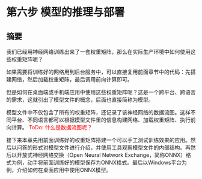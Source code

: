<!--Copyright © Microsoft Corporation. All rights reserved.
  适用于[License](https://github.com/Microsoft/ai-edu/blob/master/LICENSE.md)版权许可-->

# 第六步  模型的推理与部署

## 摘要

我们已经用神经网络训练出来了一套权重矩阵，那么在实际生产环境中如何使用这些权重矩阵呢？

如果需要将训练好的网络用到后台服务中，可以直接复用前面章节中的代码：先搭建网络，然后加载权重矩阵，最后调用前向计算即可。

但是如何在桌面端或手机端应用中使用这些权重矩阵呢？这是一个跨平台、跨语言的需求，这就引出了模型文件的概念，后面也直接简称为模型。

模型文件中不仅包含了所有的权重矩阵，还记录了该神经网络的数据流图。这样不同平台、不同语言都可以根据模型文件里的信息构建网络、加载权重矩阵、执行前向计算。<font color=red> ToDo: 什么是数据流图呢？</font>

接下来本章先用前面训练好的权重矩阵搭建一个可以手工测试训练效果的应用。然后以问答的形式对模型文件进行介绍，并使用工具观察模型文件的内部结构。再然后以开放式神经网络交换（Open Neural Network Exchange，简称ONNX）格式为例，动手将前面训练好的模型保存为ONNX格式。最后以Windows平台为例，介绍如何在桌面应用中使用ONNX模型。
